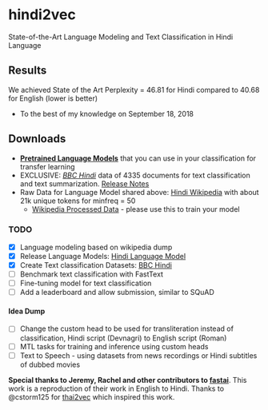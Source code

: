 # hindi2vec
State-of-the-Art Language Modeling and Text Classification in Hindi Language

## Results
We achieved State of the Art Perplexity = 46.81 for Hindi compared to 40.68 for English (lower is better)
  - To the best of my knowledge on September 18, 2018

## Downloads
- [**Pretrained Language Models**](https://www.dropbox.com/s/4xef1wcaoon1wd4/hindi2vec-models.7z?dl=0) that you can use in your classification for transfer learning
- EXCLUSIVE: [*BBC Hindi*](https://github.com/NirantK/hindi2vec/releases/download/bbc-hindi-v0.1/bbc-hindiv01.tar.gz) data of 4335 documents for text classification and text summarization. [Release Notes](https://github.com/NirantK/hindi2vec/releases/tag/bbc-hindi-v0.1)
- Raw Data for Language Model shared above: [Hindi Wikipedia](https://dumps.wikimedia.org/hiwiki/latest/hiwiki-latest-pages-articles.xml.bz2) with about 21k unique tokens for minfreq = 50
    - [Wikipedia Processed Data](https://www.dropbox.com/s/p8bx1k3rn0b964r/hindi-wiki-data.7z?dl=0) - please use this to train your model


### TODO
- [x] Language modeling based on wikipedia dump
- [x] Release Language Models: [Hindi Language Model](https://www.dropbox.com/s/4xef1wcaoon1wd4/hindi2vec-models.7z?dl=0)
- [x] Create Text classification Datasets:  [BBC Hindi](https://github.com/NirantK/hindi2vec/releases/download/bbc-hindi-v0.1/bbc-hindiv01.tar.gz)
- [ ] Benchmark text classification with FastText
- [ ] Fine-tuning model for text classification
- [ ] Add a leaderboard and allow submission, similar to SQuAD

#### Idea Dump
- [ ] Change the custom head to be used for transliteration instead of classification, Hindi script (Devnagri) to English script (Roman)
- [ ] MTL tasks for training and inference using custom heads
- [ ] Text to Speech - using datasets from news recordings or Hindi subtitles of dubbed movies

**Special thanks to Jeremy, Rachel and other contributors to [fastai](https://github.com/fastai/fastai)**. This work is a reproduction of their work in English to Hindi. Thanks to @cstorm125 for [thai2vec](https://github.com/cstorm125/thai2vec) which inspired this work.
